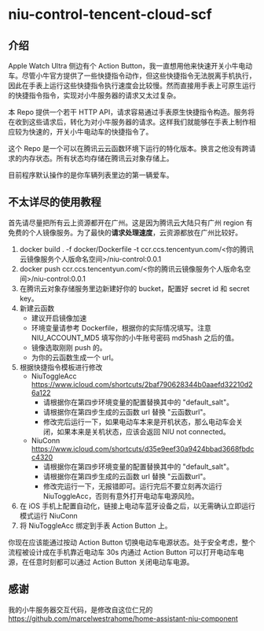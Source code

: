 # niu-control-tencent-cloud-scf
## 介绍
Apple Watch Ultra 侧边有个 Action Button，我一直想用他来快速开关小牛电动车。尽管小牛官方提供了一些快捷指令动作，但这些快捷指令无法脱离手机执行，因此在手表上运行这些快捷指令执行速度会比较慢。然而直接用手表上可原生运行的快捷指令指令，实现对小牛服务器的请求又太过复杂。

本 Repo 提供一个若干 HTTP API，请求容易通过手表原生快捷指令构造。服务将在收到这些请求后，转化为对小牛服务器的请求。这样我们就能够在手表上制作相应较为快速的，开关小牛电动车的快捷指令了。

这个 Repo 是一个可以在腾讯云云函数环境下运行的特化版本。换言之他没有跨请求的内存状态。所有状态均存储在腾讯云对象存储上。

目前程序默认操作的是你车辆列表里边的第一辆爱车。

## 不太详尽的使用教程
首先请尽量把所有云上资源都开在广州。这是因为腾讯云大陆只有广州 region 有免费的个人镜像服务。为了最快的**请求处理速度**，云资源都放在广州比较好。
1. docker build . -f docker/Dockerfile -t ccr.ccs.tencentyun.com/<你的腾讯云镜像服务个人版命名空间>/niu-control:0.0.1
2. docker push ccr.ccs.tencentyun.com/<你的腾讯云镜像服务个人版命名空间>/niu-control:0.0.1
3. 在腾讯云对象存储服务里边新建好你的 bucket，配置好 secret id 和 secret key。
4. 新建云函数
    - 建议开启镜像加速
    - 环境变量请参考 Dockerfile，根据你的实际情况填写。注意 NIU_ACCOUNT_MD5 填写你的小牛账号密码 md5hash 之后的值。
    - 镜像选取刚刚 push 的。
    - 为你的云函数生成一个 url。
5. 根据快捷指令模板进行修改
    - NiuToggleAcc https://www.icloud.com/shortcuts/2baf790628344b0aaefd32210d26a122
        - 请根据你在第四步环境变量的配置替换其中的 "default_salt"。
        - 请根据你在第四步生成的云函数 url 替换 "云函数url"。
        - 修改完后运行一下，如果电动车本来是开机状态，那么电动车会关闭，如果本来是关机状态，应该会返回 NIU not connected。
    - NiuConn https://www.icloud.com/shortcuts/d35e9eef30a9424bbad3668fbdcc4320
        - 请根据你在第四步环境变量的配置替换其中的 "default_salt"。
        - 请根据你在第四步生成的云函数 url 替换 "云函数url"。
        - 修改完运行一下，无报错即可。运行完后不要立刻再次运行 NiuToggleAcc，否则有意外打开电动车电源风险。
6. 在 iOS 手机上配置自动化，链接上电动车蓝牙设备之后，以无需确认立即运行模式运行 NiuConn
7. 将 NiuToggleAcc 绑定到手表 Action Button 上。

你现在应该能通过按动 Action Button 切换电动车电源状态。处于安全考虑，整个流程被设计成在手机靠近电动车 30s 内通过 Action Button 可以打开电动车电源，在任意时刻都可以通过 Action Button 关闭电动车电源。

## 感谢
我的小牛服务器交互代码，是修改自这位仁兄的
https://github.com/marcelwestrahome/home-assistant-niu-component